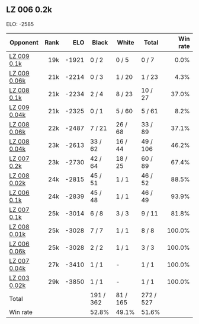 ## LZ 006 0.2k ##

ELO: -2585

Opponent | Rank | ELO | Black | White | Total | Win rate
---------|-----:|----:|-------|-------|-------|-------:
[LZ 009 0.1k](LZ%20009%200.1k.md) | 19k | -1921 | 0 / 2 | 0 / 5 | 0 / 7 | 0.0%
[LZ 009 0.06k](LZ%20009%200.06k.md) | 21k | -2214 | 0 / 3 | 1 / 20 | 1 / 23 | 4.3%
[LZ 008 0.1k](LZ%20008%200.1k.md) | 21k | -2234 | 2 / 4 | 8 / 23 | 10 / 27 | 37.0%
[LZ 009 0.04k](LZ%20009%200.04k.md) | 21k | -2325 | 0 / 1 | 5 / 60 | 5 / 61 | 8.2%
[LZ 008 0.06k](LZ%20008%200.06k.md) | 22k | -2487 | 7 / 21 | 26 / 68 | 33 / 89 | 37.1%
[LZ 008 0.04k](LZ%20008%200.04k.md) | 23k | -2613 | 33 / 62 | 16 / 44 | 49 / 106 | 46.2%
[LZ 007 0.2k](LZ%20007%200.2k.md) | 23k | -2730 | 42 / 64 | 18 / 25 | 60 / 89 | 67.4%
[LZ 008 0.02k](LZ%20008%200.02k.md) | 24k | -2815 | 45 / 51 | 1 / 1 | 46 / 52 | 88.5%
[LZ 006 0.1k](LZ%20006%200.1k.md) | 24k | -2839 | 45 / 48 | 1 / 1 | 46 / 49 | 93.9%
[LZ 007 0.1k](LZ%20007%200.1k.md) | 25k | -3014 | 6 / 8 | 3 / 3 | 9 / 11 | 81.8%
[LZ 008 0.01k](LZ%20008%200.01k.md) | 25k | -3028 | 7 / 7 | 1 / 1 | 8 / 8 | 100.0%
[LZ 006 0.06k](LZ%20006%200.06k.md) | 25k | -3028 | 2 / 2 | 1 / 1 | 3 / 3 | 100.0%
[LZ 007 0.04k](LZ%20007%200.04k.md) | 27k | -3410 | 1 / 1 | - | 1 / 1 | 100.0%
[LZ 003 0.02k](LZ%20003%200.02k.md) | 29k | -3850 | 1 / 1 | - | 1 / 1 | 100.0%
Total | | | 191 / 362 | 81 / 165 | 272 / 527 | 
Win rate| | | 52.8% | 49.1% | 51.6% | 
